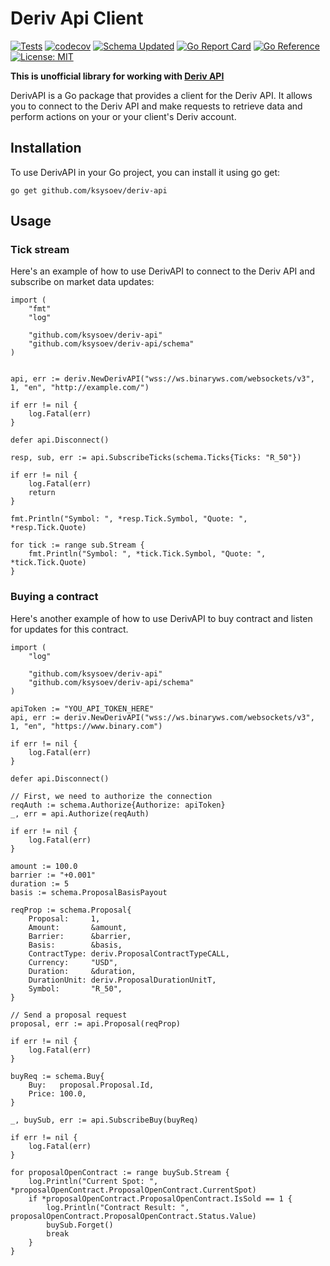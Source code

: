 # Deriv Api Client

[![Tests](https://github.com/ksysoev/deriv-api/actions/workflows/main.yml/badge.svg)](https://github.com/ksysoev/deriv-api/actions/workflows/main.yml)
[![codecov](https://codecov.io/gh/ksysoev/deriv-api/branch/main/graph/badge.svg?token=V89HZZ5L9H)](https://codecov.io/gh/ksysoev/deriv-api)
[![Schema Updated](https://github.com/ksysoev/deriv-api/actions/workflows/schema.yml/badge.svg)](https://github.com/ksysoev/deriv-api/actions/workflows/schema.yml)
[![Go Report Card](https://goreportcard.com/badge/github.com/ksysoev/deriv-api)](https://goreportcard.com/report/github.com/ksysoev/deriv-api)
[![Go Reference](https://pkg.go.dev/badge/github.com/ksysoev/deriv-api.svg)](https://pkg.go.dev/github.com/ksysoev/deriv-api)
[![License: MIT](https://img.shields.io/badge/License-MIT-blue.svg)](https://opensource.org/licenses/MIT)


**This is unofficial library for working with [Deriv API](https://api.deriv.com)**

DerivAPI is a Go package that provides a client for the Deriv API. It allows you to connect to the Deriv API and make requests to retrieve data and perform actions on your or your client's Deriv account.

## Installation

To use DerivAPI in your Go project, you can install it using go get:

```
go get github.com/ksysoev/deriv-api
```

## Usage

### Tick stream

Here's an example of how to use DerivAPI to connect to the Deriv API and subscribe on market data updates:

```golang
import (
	"fmt"
	"log"

	"github.com/ksysoev/deriv-api"
	"github.com/ksysoev/deriv-api/schema"
)


api, err := deriv.NewDerivAPI("wss://ws.binaryws.com/websockets/v3", 1, "en", "http://example.com/")

if err != nil {
    log.Fatal(err)
}

defer api.Disconnect()

resp, sub, err := api.SubscribeTicks(schema.Ticks{Ticks: "R_50"})

if err != nil {
    log.Fatal(err)
    return
}

fmt.Println("Symbol: ", *resp.Tick.Symbol, "Quote: ", *resp.Tick.Quote)

for tick := range sub.Stream {
    fmt.Println("Symbol: ", *tick.Tick.Symbol, "Quote: ", *tick.Tick.Quote)
}
```

### Buying a contract

Here's another example of how to use DerivAPI to buy contract and listen for updates for this contract.

```golang
import (
	"log"

	"github.com/ksysoev/deriv-api"
	"github.com/ksysoev/deriv-api/schema"
)

apiToken := "YOU_API_TOKEN_HERE"
api, err := deriv.NewDerivAPI("wss://ws.binaryws.com/websockets/v3", 1, "en", "https://www.binary.com")

if err != nil {
    log.Fatal(err)
}

defer api.Disconnect()

// First, we need to authorize the connection
reqAuth := schema.Authorize{Authorize: apiToken}
_, err = api.Authorize(reqAuth)

if err != nil {
    log.Fatal(err)
}

amount := 100.0
barrier := "+0.001"
duration := 5
basis := schema.ProposalBasisPayout

reqProp := schema.Proposal{
    Proposal:     1,
    Amount:       &amount,
    Barrier:      &barrier,
    Basis:        &basis,
    ContractType: deriv.ProposalContractTypeCALL,
    Currency:     "USD",
    Duration:     &duration,
    DurationUnit: deriv.ProposalDurationUnitT,
    Symbol:       "R_50",
}

// Send a proposal request
proposal, err := api.Proposal(reqProp)

if err != nil {
    log.Fatal(err)
}

buyReq := schema.Buy{
    Buy:   proposal.Proposal.Id,
    Price: 100.0,
}

_, buySub, err := api.SubscribeBuy(buyReq)

if err != nil {
    log.Fatal(err)
}

for proposalOpenContract := range buySub.Stream {
    log.Println("Current Spot: ", *proposalOpenContract.ProposalOpenContract.CurrentSpot)
    if *proposalOpenContract.ProposalOpenContract.IsSold == 1 {
        log.Println("Contract Result: ", proposalOpenContract.ProposalOpenContract.Status.Value)
        buySub.Forget()
        break
    }
}
```